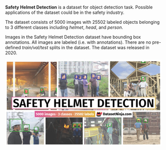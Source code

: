 **Safety Helmet Detection** is a dataset for object detection task. Possible applications of the dataset could be in the safety industry. 

The dataset consists of 5000 images with 25502 labeled objects belonging to 3 different classes including *helmet*, *head*, and *person*.

Images in the Safety Helmet Detection dataset have bounding box annotations. All images are labeled (i.e. with annotations). There are no pre-defined <i>train/val/test</i> splits in the dataset. The dataset was released in 2020.

<img src="https://github.com/dataset-ninja/safety-helmet-detection/raw/main/visualizations/poster.png">
